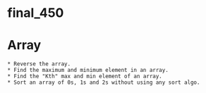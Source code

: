 # final_450

   # Array
    * Reverse the array.																						
    * Find the maximum and minimum element in an array.																						
    * Find the "Kth" max and min element of an array.
    * Sort an array of 0s, 1s and 2s without using any sort algo.

